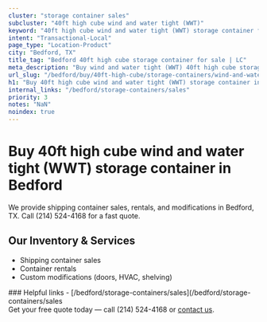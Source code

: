 ```yaml
---
cluster: "storage container sales"
subcluster: "40ft high cube wind and water tight (WWT)"
keyword: "40ft high cube wind and water tight (WWT) storage container for sale Bedford, TX"
intent: "Transactional-Local"
page_type: "Location-Product"
city: "Bedford, TX"
title_tag: "Bedford 40ft high cube storage container for sale | LC"
meta_description: "Buy wind and water tight (WWT) 40ft high cube storage container sale with local delivery in Bedford, TX. LC Container — local Since 2003. Request a fast quote today."
url_slug: "/bedford/buy/40ft-high-cube/storage-containers/wind-and-water-tight-wwt"
h1: "Buy 40ft high cube wind and water tight (WWT) storage container in Bedford"
internal_links: "/bedford/storage-containers/sales"
priority: 3
notes: "NaN"
noindex: true
---
```


# Buy 40ft high cube wind and water tight (WWT) storage container in Bedford

We provide shipping container sales, rentals, and modifications in Bedford, TX. Call (214) 524-4168 for a fast quote.

## Our Inventory & Services
- Shipping container sales
- Container rentals
- Custom modifications (doors, HVAC, shelving)

<div data-section="internal-links">
### Helpful links
- [/bedford/storage-containers/sales](/bedford/storage-containers/sales
</div>

<div data-section="cta">
Get your free quote today — call (214) 524-4168 or <a href="/contact">contact us</a>.
</div>

<script type="application/ld+json">{"@context":"https://schema.org","@type":"FAQPage","mainEntity":[{"@type":"Question","name":"How much does delivery cost in Bedford, TX?","acceptedAnswer":{"@type":"Answer","text":"Delivery costs vary by distance and container size. Most deliveries in Bedford, TX range from $150-$300. Call (214) 524-4168 for an exact quote based on your specific location."}},{"@type":"Question","name":"Do you offer financing or payment plans?","acceptedAnswer":{"@type":"Answer","text":"We accept major credit cards, checks, and can discuss commercial terms for bulk purchases. Call (214) 524-4168 to discuss options."}},{"@type":"Question","name":"Can you customize containers in Bedford, TX?","acceptedAnswer":{"@type":"Answer","text":"Yes — we perform modifications like doors, HVAC, insulation, and shelving. Request a custom quote at (214) 524-4168 or via our contact form."}}]}</script>

